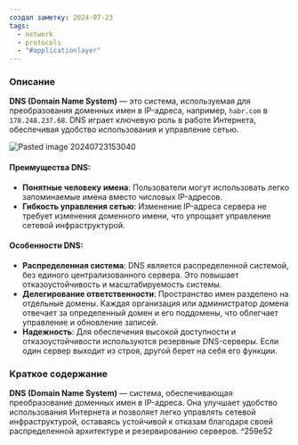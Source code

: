 ```yaml
---
создал заметку: 2024-07-23
tags:
  - network
  - protocols
  - "#applicationlayer"
---
```

### Описание

**DNS (Domain Name System)** — это система, используемая для преобразования доменных имен в IP-адреса, например, `habr.com` в `178.248.237.68`. DNS играет ключевую роль в работе Интернета, обеспечивая удобство использования и управление сетью.

![Pasted image 20240723153040](Pasted%20image%2020240723153040.png)

#### Преимущества DNS:

- **Понятные человеку имена**: Пользователи могут использовать легко запоминаемые имена вместо числовых IP-адресов.
- **Гибкость управления сетью**: Изменение IP-адреса сервера не требует изменения доменного имени, что упрощает управление сетевой инфраструктурой.

#### Особенности DNS:

- **Распределенная система**: DNS является распределенной системой, без единого централизованного сервера. Это повышает отказоустойчивость и масштабируемость системы.
- **Делегирование ответственности**: Пространство имен разделено на отдельные домены. Каждая организация или администратор домена отвечает за определенный домен и его поддомены, что облегчает управление и обновление записей.
- **Надежность**: Для обеспечения высокой доступности и отказоустойчивости используются резервные DNS-серверы. Если один сервер выходит из строя, другой берет на себя его функции.

### Краткое содержание

**DNS (Domain Name System)** — система, обеспечивающая преобразование доменных имен в IP-адреса. Она улучшает удобство использования Интернета и позволяет легко управлять сетевой инфраструктурой, оставаясь устойчивой к отказам благодаря своей распределенной архитектуре и резервированию серверов. ^259e52